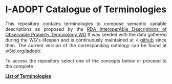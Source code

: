 # I-ADOPT Catalogue of Terminologies

<div style="text-align: justify;">
  This repository contains terminologies to compose semantic variable descriptions as proposed by the <a href="https://www.rd-alliance.org/groups/interoperable-descriptions-observable-property-terminology-wg-i-adopt-wg" target="_blank">RDA InteroperAble Descriptions of Observable Property Terminology WG</a>
  It was seeded with the data gathered during the WG's lifespan and is continuously maintained at < <a href="https://github.com/i-adopt/terminologies">github</a> since then.
  The current version of the corresponding ontology can be found at <a href="https://w3id.org/iadopt/">w3id.org/iadopt/</a>.

  To access the repository select one of the concepts below or proceed to the complete
</div>

**[List of Terminologies](./list)**
